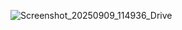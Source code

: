 ![Screenshot_20250909_114936_Drive](https://github.com/user-attachments/assets/93aba151-7411-4f70-90b2-9c8ac6d452c5)
